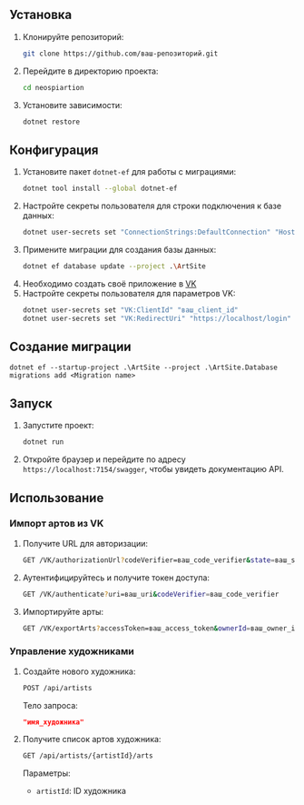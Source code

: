 ## Установка

1. Клонируйте репозиторий:
    ```sh
    git clone https://github.com/ваш-репозиторий.git
    ```
2. Перейдите в директорию проекта:
    ```sh
    cd neospiartion
    ```
3. Установите зависимости:
    ```sh
    dotnet restore
    ```

## Конфигурация

1. Установите пакет `dotnet-ef` для работы с миграциями:
    ```sh
    dotnet tool install --global dotnet-ef
    ```
2. Настройте секреты пользователя для строки подключения к базе данных:
    ```sh
    dotnet user-secrets set "ConnectionStrings:DefaultConnection" "Host=localhost;Database=ArtsWarehouseDB;Username=postgres;Password=1"
    ```
3. Примените миграции для создания базы данных:
    ```sh
    dotnet ef database update --project .\ArtSite
    ```
4. Необходимо создать своё приложение в [VK](https://id.vk.com/about/business/go)
5. Настройте секреты пользователя для параметров VK:
    ```sh
    dotnet user-secrets set "VK:ClientId" "ваш_client_id"
    dotnet user-secrets set "VK:RedirectUri" "https://localhost/login"
    ```

## Создание миграции

```
dotnet ef --startup-project .\ArtSite --project .\ArtSite.Database migrations add <Migration name>
```

## Запуск

1. Запустите проект:
    ```sh
    dotnet run
    ```
2. Откройте браузер и перейдите по адресу `https://localhost:7154/swagger`, чтобы увидеть документацию API.

## Использование

### Импорт артов из VK

1. Получите URL для авторизации:
    ```sh
    GET /VK/authorizationUrl?codeVerifier=ваш_code_verifier&state=ваш_state
    ```
2. Аутентифицируйтесь и получите токен доступа:
    ```sh
    GET /VK/authenticate?uri=ваш_uri&codeVerifier=ваш_code_verifier
    ```
3. Импортируйте арты:
    ```sh
    GET /VK/exportArts?accessToken=ваш_access_token&ownerId=ваш_owner_id&artistId=ваш_artist_id
    ```

### Управление художниками

1. Создайте нового художника:
    ```sh
    POST /api/artists
    ```
    Тело запроса:
    ```json
    "имя_художника"
    ```

2. Получите список артов художника:
    ```sh
    GET /api/artists/{artistId}/arts
    ```
    Параметры:
    - `artistId`: ID художника

